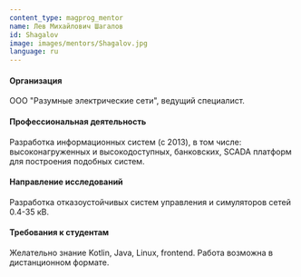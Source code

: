 ```yaml
---
content_type: magprog_mentor
name: Лев Михайлович Шагалов
id: Shagalov
image: images/mentors/Shagalov.jpg
language: ru
---
```


#### Организация
ООО "Разумные электрические сети", ведущий специалист.

#### Профессиональная деятельность

Разработка информационных систем (с 2013), в том числе: высоконагруженных и высокодоступных, банковских, SCADA платформ для построения подобных систем.

#### Направление исследований

Разработка отказоустойчивых систем управления и симуляторов сетей 0.4-35 кВ.

#### Требования к студентам

Желательно знание Kotlin, Java, Linux, frontend. Работа возможна в дистанционном формате. 